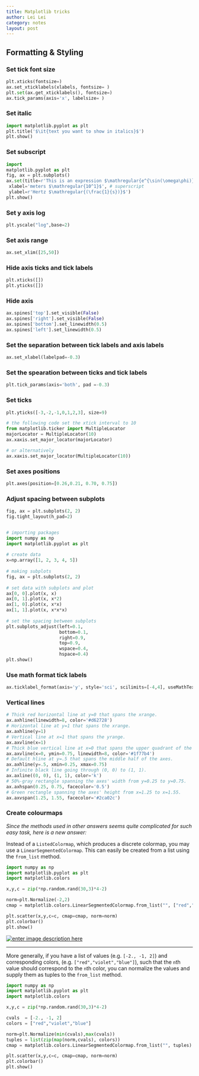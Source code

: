 ```yaml
---
title: Matplotlib tricks
author: Lei Lei
category: notes
layout: post
---
```


## Formatting & Styling

### Set tick font size

```python
plt.xticks(fontsize=)
ax.set_xticklabels(xlabels, fontsize= )
plt.set(ax.get_xticklabels(), fontsize=)
ax.tick_params(axis='x', labelsize= )
```

### Set italic

```python
import matplotlib.pyplot as plt
plt.title('$\it{text you want to show in italics}$')  
plt.show()
```

### Set subscript

```python
import
matplotlib.pyplot as plt
fig, ax = plt.subplots()  
ax.set(title=r'This is an expression $\mathregular{e^{\sin(\omega\phi)}}$',  
 xlabel='meters $\mathregular{10^1}$', # superscript  
 ylabel=r'Hertz $\mathregular{(\frac{1}{s})}$')  
plt.show()
```

### Set y axis log

```python
plt.yscale("log",base=2)
```

### Set axis range

```python
ax.set_xlim([25,50])
```

### Hide axis ticks and tick labels

```python
plt.xticks([])  
plt.yticks([])
```

### Hide axis

```python
ax.spines['top'].set_visible(False)
ax.spines['right'].set_visible(False)
ax.spines['bottom'].set_linewidth(0.5)
ax.spines['left'].set_linewidth(0.5)
```

### Set the separation between tick labels and axis labels

```python
ax.set_xlabel(labelpad=-0.3)
```

### Set the spearation between ticks and tick labels

```python
plt.tick_params(axis='both', pad =-0.3)
```

### Set ticks

```python
plt.yticks([-3,-2,-1,0,1,2,3], size=9)

# the following code set the xtick interval to 10
from matplotlib.ticker import MultipleLocator
majorLocator = MultipleLocator(10)
ax.xaxis.set_major_locator(majorLocator)

# or alternatively
ax.xaxis.set_major_locator(MultipleLocator(10))
```

### Set axes positions

```python
plt.axes(position=[0.26,0.21, 0.70, 0.75])
```

### Adjust spacing between subplots

```python
fig, ax = plt.subplots(2, 2)  
fig.tight_layout(h_pad=2)


# importing packages 
import numpy as np 
import matplotlib.pyplot as plt 
  
# create data 
x=np.array([1, 2, 3, 4, 5]) 
  
# making subplots 
fig, ax = plt.subplots(2, 2) 
  
# set data with subplots and plot 
ax[0, 0].plot(x, x) 
ax[0, 1].plot(x, x*2) 
ax[1, 0].plot(x, x*x) 
ax[1, 1].plot(x, x*x*x) 
  
# set the spacing between subplots 
plt.subplots_adjust(left=0.1, 
                    bottom=0.1,  
                    right=0.9,  
                    top=0.9,  
                    wspace=0.4,  
                    hspace=0.4) 
plt.show()
```

### Use math format tick labels

```python
ax.ticklabel_format(axis='y', style='sci', scilimits=[-4,4], useMathText=True)
```

### Vertical lines

```python
# Thick red horizontal line at y=0 that spans the xrange.
ax.axhline(linewidth=8, color='#d62728')
# Horizontal line at y=1 that spans the xrange.
ax.axhline(y=1)
# Vertical line at x=1 that spans the yrange.
ax.axvline(x=1)
# Thick blue vertical line at x=0 that spans the upper quadrant of the yrange.
ax.axvline(x=0, ymin=0.75, linewidth=8, color='#1f77b4')
# Default hline at y=.5 that spans the middle half of the axes.
ax.axhline(y=.5, xmin=0.25, xmax=0.75)
# Infinite black line going through (0, 0) to (1, 1).
ax.axline((0, 0), (1, 1), color='k')
# 50%-gray rectangle spanning the axes' width from y=0.25 to y=0.75.
ax.axhspan(0.25, 0.75, facecolor='0.5')
# Green rectangle spanning the axes' height from x=1.25 to x=1.55.
ax.axvspan(1.25, 1.55, facecolor='#2ca02c')
```


### Create colourmaps

_Since the methods used in other answers seems quite complicated for such easy task, here is a new answer:_

Instead of a `ListedColormap`, which produces a discrete colormap, you may use a `LinearSegmentedColormap`. This can easily be created from a list using the `from_list` method.

~~~python
import numpy as np
import matplotlib.pyplot as plt
import matplotlib.colors

x,y,c = zip(*np.random.rand(30,3)*4-2)

norm=plt.Normalize(-2,2)
cmap = matplotlib.colors.LinearSegmentedColormap.from_list("", ["red","violet","blue"])

plt.scatter(x,y,c=c, cmap=cmap, norm=norm)
plt.colorbar()
plt.show() 
~~~

[![enter image description here](https://i.stack.imgur.com/mJcGc.png)](https://i.stack.imgur.com/mJcGc.png)

* * *

More generally, if you have a list of values (e.g. `[-2., -1, 2]`) and corresponding colors, (e.g. `["red","violet","blue"]`), such that the `n`th value should correspond to the `n`th color, you can normalize the values and supply them as tuples to the `from_list` method.

~~~python
import numpy as np
import matplotlib.pyplot as plt
import matplotlib.colors

x,y,c = zip(*np.random.rand(30,3)*4-2)

cvals  = [-2., -1, 2]
colors = ["red","violet","blue"]

norm=plt.Normalize(min(cvals),max(cvals))
tuples = list(zip(map(norm,cvals), colors))
cmap = matplotlib.colors.LinearSegmentedColormap.from_list("", tuples)

plt.scatter(x,y,c=c, cmap=cmap, norm=norm)
plt.colorbar()
plt.show() 
~~~

